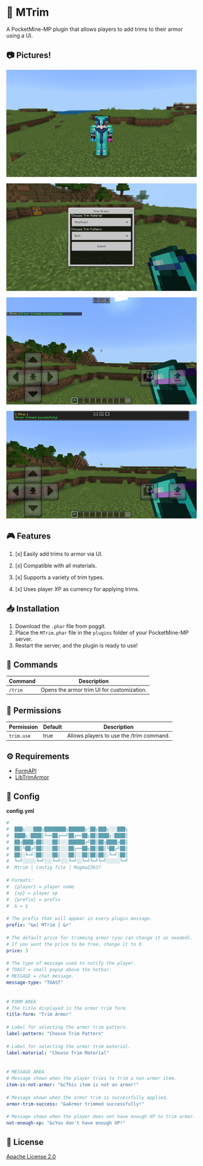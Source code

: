 # 🧥 MTrim

A PocketMine-MP plugin that allows players to add trims to their armor using a UI.

## 📷 Pictures!
![](pictures\1.png)

![](pictures\2.png)

![](pictures\3.png)

![](pictures\4.png)

## 🎮 Features
1. [x] Easily add trims to armor via UI.

2. [x] Compatible with all materials.
 
3. [x] Supports a variety of trim types.
 
4. [x] Uses player XP as currency for applying trims.

## 📥 Installation
1. Download the `.phar` file from poggit.
2. Place the `MTrim.phar` file in the `plugins` folder of your PocketMine-MP server.
3. Restart the server, and the plugin is ready to use!

## 🔧 Commands
| Command  | Description |
|------------|-----------|
| `/trim` | Opens the armor trim UI for customization. |

## 🔑 Permissions
| Permission  | Default | Description |
|------------|---------|-----------|
| `trim.use` | true    | Allows players to use the /trim command. |

## ⚙️ Requirements
- [FormAPI](https://github.com/jojoe77777/FormAPI)
- [LibTrimArmor](https://github.com/KRUNCHSHooT/LibTrimArmor)

## 💾 Config
**config.yml**
```yaml
#
#  ███╗░░░███╗████████╗██████╗░██╗███╗░░░███╗
#  ████╗░████║╚══██╔══╝██╔══██╗██║████╗░████║
#  ██╔████╔██║░░░██║░░░██████╔╝██║██╔████╔██║
#  ██║╚██╔╝██║░░░██║░░░██╔══██╗██║██║╚██╔╝██║
#  ██║░╚═╝░██║░░░██║░░░██║░░██║██║██║░╚═╝░██║
#  ╚═╝░░░░░╚═╝░░░╚═╝░░░╚═╝░░╚═╝╚═╝╚═╝░░░░░╚═╝
#  Mtrim | Config file | MagmaZ3637

# Formats:
#  {player} = player name
#  {xp} = player xp
#  {prefix} = prefix
#  & = §

# The prefix that will appear in every plugin message.
prefix: "&e[ MTrim ] &r"

# The default price for trimming armor (you can change it as needed).
# If you want the price to be free, change it to 0.
price: 3

# The type of message used to notify the player.
# TOAST = small popup above the hotbar.
# MESSAGE = chat message.
message-type: "TOAST"


# FORM AREA
# The title displayed in the armor trim form.
title-form: "Trim Armor"

# Label for selecting the armor trim pattern.
label-pattern: "Choose Trim Pattern"

# Label for selecting the armor trim material.
label-material: "Choose Trim Material"


# MESSAGE AREA
# Message shown when the player tries to trim a non-armor item.
item-is-not-armor: "&cThis item is not an armor!"

# Message shown when the armor trim is successfully applied.
armor-trim-success: "&aArmor trimmed successfully!"

# Message shown when the player does not have enough XP to trim armor.
not-enough-xp: "&cYou don't have enough XP!"


```

## 📜 License
[Apache License 2.0](https://github.com/MagmaZ3637/MTrim/blob/main/LICENSE)
